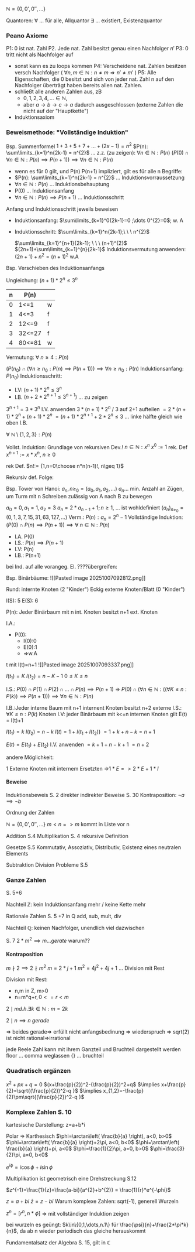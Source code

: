 $\mathbb{N} = \{0,0',0'',...\}$

Quantoren:
$\forall$ ... für alle, Allquantor
$\exists$ ... existiert, Existenzquantor

### Peano Axiome

P1: 0 ist nat. Zahl
P2. Jede nat. Zahl besitzt genau einen Nachfolger $n'$
P3: 0 tritt nicht als Nachfolger auf
- sonst kann es zu loops kommen
P4: Verscheidene nat. Zahlen besitzen versch Nachfolger ( $\forall n,m \in \mathbb{N}:   n \neq m \Rightarrow n'\neq m'$ )
P5: Alle Eigenschaften, die 0 besitzt und sich von jeder nat. Zahl n auf den Nachfolger überträgt haben bereits allen nat. Zahlen.
- schließt alle anderen Zahlen aus, zB 
	- $0,1,2,3,4,... \in \mathbb{N}$, 
	- aber $a\to b\to c\to a$ dadurch ausgeschlossen (externe Zahlen die nicht auf der "Hauptkette")
- Induktionsaxiom


### Beweismethode: "Vollständige Induktion"

Bsp. Summenformel
$1+3+5+7+...+(2x-1) =n^2$
$P(n): \sum\limits_{k=1}^n{2k-1} = n^{2}$  ... z.z. (zu zeigen): $\forall n \in \mathbb{N}: P(n)$
$(P(0) \cap \forall n \in \mathbb{N}: P(n)\implies P(n+1))\implies\forall n \in \mathbb{N}:P(n)$
- wenn es für 0 gilt, und P(n) P(n+1) impliziert, gilt es für alle n
Begriffe:
- $P(n): \sum\limits_{k=1}^n{2k-1} = n^{2}$  ... Induktionsvorraussetzung
- $\forall n \in \mathbb{N}: P(n)$ ... Induktionsbehauptung
- P(0) ... Induktionsanfang
- $\forall n \in \mathbb{N}: P(n)\implies P(n+1)$ ... Induktionsschritt

Anfang und Induktionsschritt jeweils beweisen
- Induktionsanfang: 
	$\sum\limits_{k=1}^0{2k-1}=0   ;\dots 0^{2}=0$;        w. A
- Induktionsschritt: 
	$\sum\limits_{k=1}^n{2k-1};\ \ \ n^{2}$
	
	$\sum\limits_{k=1}^{n+1}{2k-1}; \ \ \ (n+1)^{2}$  
	$(2n+1)+\sum\limits_{k=1}^{n}{2k-1}$
	Induktionsvermutung anwenden:
	$(2n+1)+n^2 = (n+1)^2$           w.A 


Bsp. Verschieben des Induktionsanfangs

Ungleichung:
$(n+1)*2^n\leq 3^n$

| n   | P(n)   |     |
| --- | ------ | --- |
| 0   | 1<=1   | w   |
| 1   | 4<=3   | f   |
| 2   | 12<=9  | f   |
| 3   | 32<=27 | f   |
| 4   | 80<=81 | w   |
Vermutung: $\forall\ n\geq{4}:P(n)$

$(P(n_{0}) \cap (\forall n\geq n_{0}:P(n)\implies P(n+1)))\implies\forall n\geq n_{0}:P(n)$
Induktionsanfang: $P(n_{0})$
Induktionsschritt:
- I.V: $(n+1)*2^n\leq{3}^n$
- I.B. $(n+2*2^{n+1}\leq{3}^{n+1})$ ... zu zeigen
 
$3^{n+1}=3*3^n$
I.V. anwenden
$3*(n+1)*2^n$          / 3 auf 2+1 aufteilen
$=2*(n+1)*2^n+(n+1)*2^n$ 
$=(n+1)*2^{n+1}+2*2^n\leq3$      ... linke hälfte gleich wie oben I.B.

$\forall\ \mathbb{N} \setminus \{1,2,3\}:P(n)$

Vollst. Induktion: Grundlage von rekursiven Dev.!
$n \in \mathbb{N}: x^n$
$x^0:=1$
rek. Def $x^{n+1}:=x*x^n, \ n\geq 0$

rek Def. $n!:= {1,n=0\choose n*n(n-1)!, n\geq 1}$

Rekursiv def. Folge:

Bsp. Tower von Hanoi:
$a_{n}, n\geq_{0}=(a_{0},a_{1},a_{2},\dots)$
$a_{n}\dots$ min. Anzahl an Zügen, um Turm mit n Schreiben zulässig von A nach B zu bewegen

$a_{0}=0,a_{1}=1,a_{2}=3$
$a_{n}=2*a_{n-1}+1; n\geq {1}$, ... ist wohldefiniert
$(a_{n})_{n\geq_{0}}=(0,1,3,7,15,31,63,127,\dots)$
Verm.: $P(n): a_{n}=2^n-1$
Vollständige Induktion:
$(P(0)\cap P(n)\implies P(n+1))\implies\forall\ n \in \mathbb{N}: P(n)$
- I.A.  P(0)
- I.S.: $P(n)\implies P(n+1)$
- I.V: P(n)
- I.B.: P(n+1)

bei Ind. auf alle vorangeg. El. ????übergreifen:

Bsp. Binärbäume:
![[Pasted image 20251007092812.png]]

Rund: internte Knoten (2 "Kinder")
Eckig externe Knoten/Blatt (0 "Kinder")

I(S): 5
E(S): 6

P(n): Jeder Binärbaum mit n int. Knoten besitzt n+1 ext. Knoten


I.A.: 
- P(0): 
  - I(0):0
  - E(0):1
  - =>w.A

t mit I(t)=n+1
![[Pasted image 20251007093337.png]]

$I(t_{1})=K$
$I(t_{2})=n-K-1$
$0\leq K\leq n$

I.S.: $P(0)\cap P(1) \cap P(2) \cap \dots \cap P(n)\implies P(n+1)$
=> $P(0) \cap (\forall n \in \mathbb{N}: ((\forall K\leq n:P(k))\implies P(n+1)))\implies \forall n \in \mathbb{N}:P(n)$

I.B.:Jeder interne Baum mit n+1 internent Knoten besitzt n+2 externe 
I.S.: $\forall K\leq n:P(k)$      Knoten
I.V: jeder Binärbaum mit k<=n internen Knoten gilt E(t) = I(t)+1

$I(t_{1})=k$
$I(t_{2})=n-k$
$I(t)=1+I(t_{1}+I(t_{2}))$
$=1+k+n-k=n+1$

$E(t)=E(t_{1})+E(t_{2})$
I.V. anwenden
$=k+1+n-k+1$
$=n+2$

andere Möglichkeit:

1 Externe Knoten mit internem Ersetzten
=>$1*E => 2*E+1*I$



#### Beweise
 Induktionsbeweis S. 2
 direkter indirekter Beweise S. 30
Kontraposition: $\neg {} a \implies \neg b$

Ordnung der Zahlen

$\mathbb{N}=\{ 0, 0', 0'',\dots\}$
$m<n => m$ kommt in Liste vor n 

Addition S.4
Multiplikation S. 4
rekursive Definition

Gesetze S.5
Kommutativ, Assoziativ, Distributiv, Existenz eines neutralen Elements

Subtraktion Division Probleme S.5

### Ganze Zahlen

S. 5+6

Nachteil $\mathbb{Z}$: kein Induktionsanfang mehr / keine Kette mehr

Rationale Zahlen
 S. 5 +7
in Q add, sub, mult, div

Nachteil $\mathbb{Q}$: keinen Nachfolger, unendlich viel dazwischen

S. 7
$2*m^2 \implies m \dots gerate$ warum??
#### Kontraposition
$m \nmid 2 \implies 2 \nmid m^2$
$m=2*j+1$
$m^2=4j^2+4j+1$ ... Division mit Rest

Division mit Rest:
- n,m in Z, m>0
- n=m*q+r$, 0<=r<m$

$2 \mid m d.h. \exists k \in \mathbb{N}: m=2k$

$2 \mid n \implies n\ gerade$

=> beides gerade=> erfüllt nicht anfangsbedinung => wiederspruch => sqrt(2) ist nicht rational=>irrational


jede Reele Zahl kann mit ihrem Ganzteil und Bruchteil dargestellt werden
floor ...  comma weglassen
{} ... bruchteil


### Quadratisch ergänzen
$x^2+px+q=0$
$(x+\frac{p}{2})^2-(\frac{p}{2})^2+q$
$\implies x+\frac{p}{2}=\sqrt{(\frac{p}{2})^2-q  }$
$\implies x_{1,2}=-\frac{p}{2}\pm\sqrt{(\frac{p}{2})^2-q  }$

### Komplexe Zahlen S. 10


kartesische Darstellung:
z=a+b\*i

Polar => Karthesisch
$\phi=\arctan\left( \frac{b}{a} \right), a<0, b>0$
$\phi=\arctan\left( \frac{b}{a} \right)+2\pi, a<0, b<0$
$\phi=\arctan\left( \frac{b}{a} \right)+pi, a<0$
$\phi=\frac{1}{2}\pi, a=0, b>0$
$\phi=\frac{3}{2}\pi, a=0, b<0$

$e^{i\phi}=i\cos{\phi}+i\sin{\phi}$

Multiplikation ist geometrisch eine Drehstreckung S.12

$z^{-1}=\frac{1}{z}=\frac{a-bi}{a^{2}+b^{2}} = \frac{1}{r}*e^{-\phi}$

$z=a+bi$
$\bar{z}=z-bi$
Warum komplexe Zahlen: sqrt(-1), generell Wurzeln

$z^n=[r^n,n*\phi]$ => mit vollständiger Induktion zeigen


bei wurzeln
es geüngt:
$k\in\{0,1,\dots,n.1\} für \frac{\psi}{n}+\frac{2*\pi*k}{n}$, da ab n wieder periodisch das gleiche herauskommt

Fundamentalsatz der Algebra S. 15, gilt in $\mathbb{C}$
